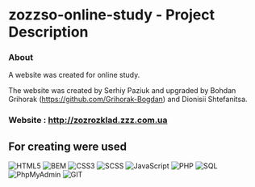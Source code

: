 # zozzso-online-study - Project Description <br>

### About <br/>

A website was created for online study. <br/>

The website was created by Serhiy Paziuk and upgraded by Bohdan Grihorak (https://github.com/Grihorak-Bogdan) and Dionisii Shtefanitsa.<br/>

### Website : http://zozrozklad.zzz.com.ua <br/>

## For creating were used <br/>

![HTML5](https://img.shields.io/badge/-HTML5-ffffff?style=for-the-badge&logo=html5)
![BEM](https://img.shields.io/badge/-BEM-052534?style=for-the-badge&logo=bem)
![CSS3](https://img.shields.io/badge/-CSS3-264de4?style=for-the-badge&logo=css3)
![SCSS](https://img.shields.io/badge/-SASS/SCSS-264de4?style=for-the-badge&logo=sass)
![JavaScript](https://img.shields.io/badge/-JavaScript-ffffff?style=for-the-badge&logo=javascript)
![PHP](https://img.shields.io/badge/-PHP-090909?style=for-the-badge&logo=php)
![SQL](https://img.shields.io/badge/-SQL-ffffff?style=for-the-badge&logo=mysql)
![PhpMyAdmin](https://img.shields.io/badge/-PhpMyAdmin-ffffff?style=for-the-badge&logo=phpmyadmin)
![GIT](https://img.shields.io/badge/-GIT-ffffff?style=for-the-badge&logo=git)
